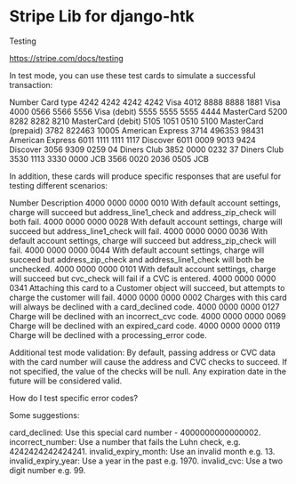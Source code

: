 Stripe Lib for django-htk
=========================

Testing

https://stripe.com/docs/testing

In test mode, you can use these test cards to simulate a successful transaction:

Number                     Card type
4242 4242 4242 4242        Visa
4012 8888 8888 1881        Visa
4000 0566 5566 5556        Visa (debit)
5555 5555 5555 4444        MasterCard
5200 8282 8282 8210        MasterCard (debit)
5105 1051 0510 5100        MasterCard (prepaid)
3782 822463 10005          American Express
3714 496353 98431          American Express
6011 1111 1111 1117        Discover
6011 0009 9013 9424        Discover
3056 9309 0259 04          Diners Club
3852 0000 0232 37          Diners Club
3530 1113 3330 0000        JCB
3566 0020 2036 0505        JCB

In addition, these cards will produce specific responses that are useful for testing different scenarios:

Number                     Description
4000 0000 0000 0010        With default account settings, charge will succeed but address_line1_check and address_zip_check will both fail.
4000 0000 0000 0028        With default account settings, charge will succeed but address_line1_check will fail.
4000 0000 0000 0036        With default account settings, charge will succeed but address_zip_check will fail.
4000 0000 0000 0044        With default account settings, charge will succeed but address_zip_check and address_line1_check will both be unchecked.
4000 0000 0000 0101        With default account settings, charge will succeed but cvc_check will fail if a CVC is entered.
4000 0000 0000 0341        Attaching this card to a Customer object will succeed, but attempts to charge the customer will fail.
4000 0000 0000 0002        Charges with this card will always be declined with a card_declined code.
4000 0000 0000 0127        Charge will be declined with an incorrect_cvc code.
4000 0000 0000 0069        Charge will be declined with an expired_card code.
4000 0000 0000 0119        Charge will be declined with a processing_error code.

Additional test mode validation: By default, passing address or CVC data with the card number will cause the address and CVC checks to succeed. If not specified, the value of the checks will be null. Any expiration date in the future will be considered valid.

How do I test specific error codes?

Some suggestions:

card_declined: Use this special card number - 4000000000000002.
incorrect_number: Use a number that fails the Luhn check, e.g. 4242424242424241.
invalid_expiry_month: Use an invalid month e.g. 13.
invalid_expiry_year: Use a year in the past e.g. 1970.
invalid_cvc: Use a two digit number e.g. 99.
